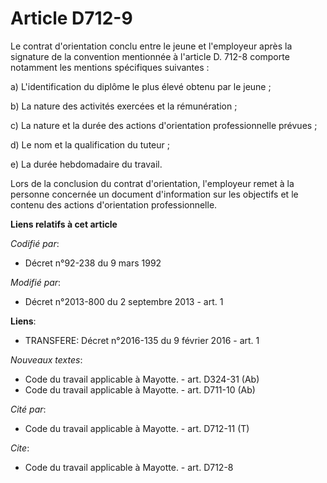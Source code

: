 # Article D712-9

Le contrat d'orientation conclu entre le jeune et l'employeur après la signature de la convention mentionnée à l'article D.
712-8 comporte notamment les mentions spécifiques suivantes : 

a) L'identification du diplôme le plus élevé obtenu par le jeune ; 

b) La nature des activités exercées et la rémunération ; 

c) La nature et la durée des actions d'orientation professionnelle prévues ; 

d) Le nom et la qualification du tuteur ; 

e) La durée hebdomadaire du travail. 

Lors de la conclusion du contrat d'orientation, l'employeur remet à la personne concernée un document d'information sur les
objectifs et le contenu des actions d'orientation professionnelle.

**Liens relatifs à cet article**

_Codifié par_:

  - Décret n°92-238 du 9 mars 1992

_Modifié par_:

  - Décret n°2013-800 du 2 septembre 2013 - art. 1

**Liens**:

  - TRANSFERE: Décret n°2016-135 du 9 février 2016 - art. 1

_Nouveaux textes_:

  - Code du travail applicable à Mayotte. - art. D324-31 (Ab)
  - Code du travail applicable à Mayotte. - art. D711-10 (Ab)

_Cité par_:

  - Code du travail applicable à Mayotte. - art. D712-11 (T)

_Cite_:

  - Code du travail applicable à Mayotte. - art. D712-8
